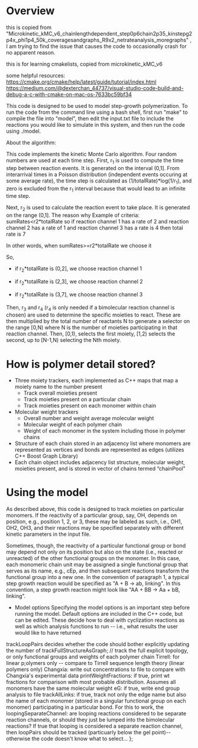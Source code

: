 # Overview

this is copied from "Microkinetic_kMC_v6_chainlengthdependent_step0p6chain2p35_kinstepg2p4x_phi1p4_50k_coveragesandgraphs_R9x2_netrateanalysis_moregraphs" , I am trying to find the issue that causes the code to occasionally crash for no apparent reason.

this is for learning cmakelists, copied from microkinetic_kMC_v6

some helpful resources: https://cmake.org/cmake/help/latest/guide/tutorial/index.html
https://medium.com/@dexterchan_44737/visual-studio-code-build-and-debug-a-c-with-cmake-on-mac-os-7633bc59bf34

This code is designed to be used to model step-growth polymerization. To run the code from the command line using a bash shell, first run "make" to compile the file into "model", then edit the input.txt file to include the reactions you would like to simulate in this system, and then run the code using ./model.

About the algorithm:

This code implements the kinetic Monte Carlo algorithm. Four random numbers are used at each time step. First, r<sub>1</sub> is used to compute the time step between reaction events. It is generated on the interval (0,1]. From interarrival times in a Poisson distribution (independent events occuring at some average rate), the time step is calculated as (1/totalRate)*log(1/r<sub>1</sub>), and zero is excluded from the r<sub>1</sub> interval because that would lead to an infinite time step.

Next, r<sub>2</sub> is used to calculate the reaction event to take place. It is generated on the range (0,1]. The reason why
Example of criteria: sumRates<r2*totalRate
so if reaction channel 1 has a rate of 2 and reaction channel 2 has a rate of 1 and reaction channel 3 has a rate is 4 then total rate is 7

In other words, when sumRates>=r2*totalRate we choose it

So,
* if r<sub>2</sub>*totalRate is (0,2], we choose reaction channel 1

* if r<sub>2</sub>*totalRate is (2,3], we choose reaction channel 2

* if r<sub>2</sub>*totalRate is (3,7], we choose reaction channel 3

Then, r<sub>3</sub> and r<sub>4</sub> (r<sub>4</sub> is only needed if a bimolecular reaction channel is chosen) are used to determine the specific moieties to react. These are then multiplied by the total number of reactants N to generate a selector on the range [0,N) where N is the number of moieties participating in that reaction channel. Then, [0,1), selects the first moiety, [1,2) selects the second, up to [N-1,N) selecting the Nth moiety.

# How is polymer detail stored?
* Three moiety trackers, each implemented as C++ maps that map a moiety name to the number present
    + Track overall moieties present
    + Track moieties present on a particular chain
    + Track moieties present on each monomer within chain
* Molecular weight trackers 
    + Overall number and weight average molecular weight
    + Molecular weight of each polymer chain
    + Weight of each monomer in the system including those in polymer chains 
* Structure of each chain stored in an adjacency list where monomers are represented as vertices and bonds are represented as edges (utilizes C++ Boost Graph Library)
* Each chain object includes adjacency list structure, molecular weight, moieties present, and is stored in vector of chains termed “chainPool”

# Using the model

As described above, this code is designed to track moieties on particular monomers. If the reactivity of a particular group, say, OH, depends on position, e.g., position 1, 2, or 3, these may be labeled as such, i.e., OH1, OH2, OH3, and their reactions may be specified separately with different kinetic parameters in the input file.

Sometimes, though, the reactivity of a particular functional group or bond may depend not only on its position but also on the state (i.e., reacted or unreacted) of the other functional groups on the monomer. In this case, each monomeric chain unit may be assigned a single functional group that serves as its name, e.g., cEp, and then subsequent reactions transform the functional group into a new one. In the convention of paragraph 1, a typical step growth reaction would be specified as "A + B -> ab, linking". In this convention, a step growth reaction might look like "AA + BB -> Aa + bB, linking".

* Model options
Specifying the model options is an important step before running the model. Default options are included in the C++ code, but can be edited. These decide how to deal with cyclization reactions as well as which analysis functions to run -- i.e., what results the user would like to have returned

trackLoopPairs decides whether the code should bother explicitly updating the number of 
trackFullStructureAsGraph; // track the full explicit topology, or only functional groups and weights of each polymer chain
Tirrell: for linear p;olymers only -- compare to Tirrell sequence length theory (linear polymers only)
Changxia: write out concentrations to file to compare with Changxia's experimental data
printWeightFractions: if true, print wt fractions for comparison with most probable distribution. Assumes all monomers have the same molecular weight
eG: if true, write end group analysis to file
trackAllLinks: if true, track not only the edge name but also the name of each monomer (stored in a singular functional group on each monomer) participating in a particular bond. For this to work, the
loopingSeparateChannel: are looping reactions considered to be separate reaction channels, or should they just be lumped into the bimolecular reactions? If true that looping is considered a separate reaction channel, then loopPairs should be tracked (particuarly below the gel point)--otherwise the code doesn't know what to select... 
};

